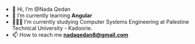 - 👋 Hi, I’m @Nada Qedan
- 🌱 I’m currently learning **Angular**
- 👨🏼‍💻 I’m currently studying Computer Systems Engineering at Palestine Technical University - Kadoorie.
- 📫 How to reach me **nadaqedan8@gmail.com**


